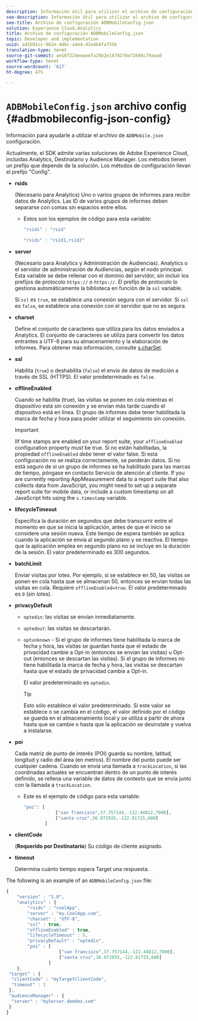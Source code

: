```yaml
---
description: Información útil para utilizar el archivo de configuración JSON de ADBMobile.
seo-description: Información útil para utilizar el archivo de configuración JSON de ADBMobile.
seo-title: Archivo de configuración ADBMobileConfig.json
solution: Experience Cloud,Analytics
title: Archivo de configuración ADBMobileConfig.json
topic: Developer and implementation
uuid: a45b91cc-982e-4d6c-a4e4-d2e4b4fa7556
translation-type: tm+mt
source-git-commit: ae16f224eeaeefa29b2e1479270a72694c79aaa0
workflow-type: tm+mt
source-wordcount: '617'
ht-degree: 47%

---
```



# `ADBMobileConfig.json` archivo config {#adbmobileconfig-json-config}

Información para ayudarle a utilizar el archivo de `ADBMobile.json` configuración.

Actualmente, el SDK admite varias soluciones de Adobe Experience Cloud, incluidas Analytics, Destinatario y Audience Manager. Los métodos tienen un prefijo que depende de la solución. Los métodos de configuración llevan el prefijo &quot;Config&quot;.

* **rsids**

   (Necesario para Analytics) Uno o varios grupos de informes para recibir datos de Analytics. Las ID de varios grupos de informes deben separarse con comas sin espacios entre ellos.

   * Estos son los ejemplos de código para esta variable:

      ```js
      "rsids" : "rsid"
      ```

      ```js
      "rsids" : "rsid1,rsid2"
      ```

* **server**

   (Necesario para Analytics y Administración de Audiencias). Analytics o el servidor de administración de Audiencias, según el nodo principal. Esta variable se debe rellenar con el dominio del servidor, sin incluir los prefijos de protocolo `https://` o `https://`. El prefijo de protocolo lo gestiona automáticamente la biblioteca en función de la `ssl` variable.

   Si `ssl` es `true`, se establece una conexión segura con el servidor. Si `ssl` es `false`, se establece una conexión con el servidor que no es segura.

* **charset**

   Define el conjunto de caracteres que utiliza para los datos enviados a Analytics. El conjunto de caracteres se utiliza para convertir los datos entrantes a UTF-8 para su almacenamiento y la elaboración de informes. Para obtener más información, consulte [s.charSet](https://docs.adobe.com/content/help/es-ES/analytics/implementation/vars/config-vars/charset.html).

* **ssl**

   Habilita (`true`) o deshabilita (`false`) el envío de datos de medición a través de SSL (HTTPS). El valor predeterminado es `false`.

* **offlineEnabled**

   Cuando se habilita (true), las visitas se ponen en cola mientras el dispositivo está sin conexión y se envían más tarde cuando el dispositivo está en línea. El grupo de informes debe tener habilitada la marca de fecha y hora para poder utilizar el seguimiento sin conexión.

   >[!IMPORTANT]
   >
   >IIf time stamps are enabled on your report suite, your `offlineEnabled` configuration property *must* be true. Si no están habilitadas, la propiedad `offlineEnabled` *debe* tener el valor false. Si esta configuración no se realiza correctamente, se perderán datos. Si no está seguro de si un grupo de informes se ha habilitado para las marcas de tiempo,   póngase en contacto   Servicio de atención al cliente. If you are currently reporting AppMeasurement data to a report suite that also collects data from JavaScript, you might need to set up a separate report suite for mobile data, or include a custom timestamp on all JavaScript hits using the `s.timestamp` variable.

* **lifecycleTimeout**

   Especifica la duración en segundos que debe transcurrir entre el momento en que se inicia la aplicación, antes de que el inicio se considere una sesión nueva. Este tiempo de espera también se aplica cuando la aplicación se envía al segundo plano y se reactiva. El tiempo que la aplicación emplea en segundo plano no se incluye en la duración de la sesión. El valor predeterminado es 300 segundos.

* **batchLimit**

   Enviar visitas por lotes. Por ejemplo, si se establece en 50, las visitas se ponen en cola hasta que se almacenan 50, entonces se envían todas las visitas en cola. Requiere `offlineEnabled=true`. El valor predeterminado es `0` (sin lotes).

* **privacyDefault**

   * `optedin`: las visitas se envían inmediatamente.
   * `optedout`: las visitas se descartarán.
   * `optunknown` - Si el grupo de informes tiene habilitada la marca de fecha y hora, las visitas se guardan hasta que el estado de privacidad cambie a Opt-in (entonces se envían las visitas) u Opt-out (entonces se descartan las visitas). Si el grupo de informes no tiene habilitada la marca de fecha y hora, las visitas se descartan hasta que el estado de privacidad cambie a Opt-in.

      El valor predeterminado es `optedin`.

      >[!TIP]
      >
      >Esto sólo establece el valor predeterminado. Si este valor se establece o se cambia en el código, el valor definido por el código se guarda en el almacenamiento local y se utiliza a partir de ahora hasta que se cambie o hasta que la aplicación se desinstale y vuelva a instalarse.

* **poi**

   Cada matriz de punto de interés (POI) guarda su nombre, latitud, longitud y radio del área (en metros). El nombre del punto puede ser cualquier cadena. Cuando se envía una llamada a `trackLocation`, si las coordinadas actuales se encuentran dentro de un punto de interés definido, se rellena una variable de datos de contexto que se envía junto con la llamada a `trackLocation`.

   * Este es el ejemplo de código para esta variable:

      ```js
      "poi": [
                  ["san francisco",37.757144,-122.44812,7000], 
                  ["santa cruz",36.972935,-122.01725,600] 
              ]
      ```

* **clientCode**

   (**Requerido por Destinatario**) Su código de cliente asignado.

* **timeout**

   Determina cuánto tiempo espera Target una respuesta.

The following is an example of an `ADBMobileConfig.json` file:

```js
{ 
    "version" : "1.0", 
    "analytics" : { 
        "rsids" : "coolApp", 
        "server" : "my.CoolApp.com", 
        "charset" : "UTF-8", 
        "ssl" : true, 
        "offlineEnabled" : true, 
        "lifecycleTimeout" : 5, 
        "privacyDefault" : "optedin", 
        "poi" : [ 
                    ["san francisco",37.757144,-122.44812,7000], 
                    ["santa cruz",36.972935,-122.01725,600] 
                ] 
    }, 
 "target" : { 
  "clientCode" : "myTargetClientCode", 
  "timeout" : 1 
 }, 
 "audienceManager" : { 
  "server" : "myServer.demdex.com" 
 } 
}
```

